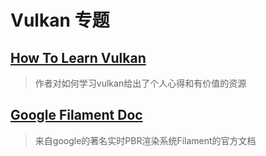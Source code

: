 # Vulkan 专题

## [How To Learn Vulkan](htlv.md)

> 作者对如何学习vulkan给出了个人心得和有价值的资源

## [Google Filament Doc](filament/official_doc.md)

> 来自google的著名实时PBR渲染系统Filament的官方文档